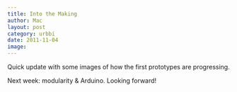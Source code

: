 ```yaml
---
title: Into the Making
author: Mac
layout: post
category: urbbi
date: 2011-11-04
image: 
---
```


Quick update with some images of how the first prototypes are progressing. 

Next week: modularity & Arduino. Looking forward!